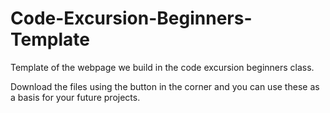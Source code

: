# Code-Excursion-Beginners-Template

Template of the webpage we build in the code excursion beginners class.

Download the files using the button in the corner and you can use these as a basis for your future projects.


